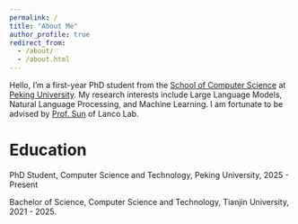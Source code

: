 ```yaml
---
permalink: /
title: "About Me"
author_profile: true
redirect_from: 
  - /about/
  - /about.html
---
```

Hello, I’m a first-year PhD student from the [School of Computer Science](https://cs.pku.edu.cn/) at [Peking University](https://www.pku.edu.cn/). My research interests include Large Language Models, Natural Language Processing, and Machine Learning. I am fortunate to be advised by [Prof. Sun](https://xusun26.github.io/)
 of Lanco Lab.

# Education

PhD Student, Computer Science and Technology, Peking University, 2025 - Present

Bachelor of Science, Computer Science and Technology, Tianjin University, 2021 - 2025.
